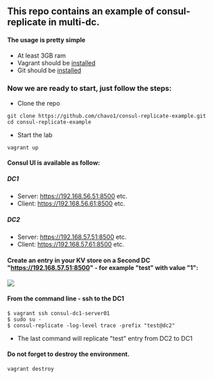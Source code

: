 ## This repo contains an example of consul-replicate in multi-dc. 


#### The usage is pretty simple

- At least 3GB ram
- Vagrant should be [installed](https://www.vagrantup.com/)
- Git should be [installed](https://git-scm.com/)

### Now we are ready to start, just follow the steps:

- Clone the repo
```
git clone https://github.com/chavo1/consul-replicate-example.git
cd consul-replicate-example
```
- Start the lab
```
vagrant up
```
#### Consul UI is available as follow:
##### DC1
- Server: https://192.168.56.51:8500 etc.
- Client: https://192.168.56.61:8500 etc.
##### DC2
- Server: https://192.168.57.51:8500 etc.
- Client: https://192.168.57.61:8500 etc.

#### Create an entry in your KV store on a Second DC "https://192.168.57.51:8500" - for example "test" with value "1":

<img src=“pict/kv_test.png” />

#### From the command line - ssh to the DC1
```
$ vagrant ssh consul-dc1-server01
$ sudo su -
$ consul-replicate -log-level trace -prefix "test@dc2"
```
- The last command will replicate "test" entry from DC2 to DC1 
#### Do not forget to destroy the environment.
```
vagrant destroy
```

